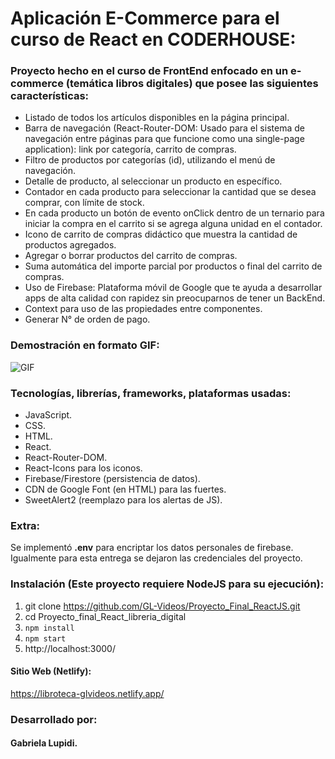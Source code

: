 # Aplicación E-Commerce para el curso de React en CODERHOUSE:

### Proyecto hecho en el curso de FrontEnd enfocado en un e-commerce (temática libros digitales) que posee las siguientes características:

- Listado de todos los artículos disponibles en la página principal.
- Barra de navegación (React-Router-DOM: Usado para el sistema de navegación entre páginas para que funcione como una single-page application): link por categoría, carrito de compras.
- Filtro de productos por categorías (id), utilizando el menú de navegación.
- Detalle de producto, al seleccionar un producto en específico.
- Contador en cada producto para seleccionar la cantidad que se desea comprar, con límite de stock.
- En cada producto un botón de evento onClick dentro de un ternario para iniciar la compra en el carrito si se agrega alguna unidad en el contador.
- Icono de carrito de compras didáctico que muestra la cantidad de productos agregados.
- Agregar o borrar productos del carrito de compras.
- Suma automática del importe parcial por productos o final del carrito de compras.
- Uso de Firebase: Plataforma móvil de Google que te ayuda a desarrollar apps de alta calidad con rapidez sin preocuparnos de tener un BackEnd.
- Context para uso de las propiedades entre componentes.
- Generar N° de orden de pago.

### Demostración en formato GIF:

![GIF](public/libroteca.gif)

### Tecnologías, librerías, frameworks, plataformas usadas:

- JavaScript.
- CSS.
- HTML.
- React.
- React-Router-DOM.
- React-Icons para los iconos.
- Firebase/Firestore (persistencia de datos). 
- CDN de Google Font (en HTML)  para las fuertes.
- SweetAlert2 (reemplazo para los alertas de JS).


### Extra:

Se implementó **.env** para encriptar los datos personales de firebase. Igualmente para esta entrega se dejaron las credenciales del proyecto.

### Instalación (Este proyecto requiere NodeJS para su ejecución): 

1. git clone https://github.com/GL-Videos/Proyecto_Final_ReactJS.git
2. cd Proyecto_final_React_libreria_digital
3. `npm install`
4. `npm start`
5. http://localhost:3000/

#### Sitio Web (Netlify):

https://libroteca-glvideos.netlify.app/

### Desarrollado por:

#### Gabriela Lupidi.


